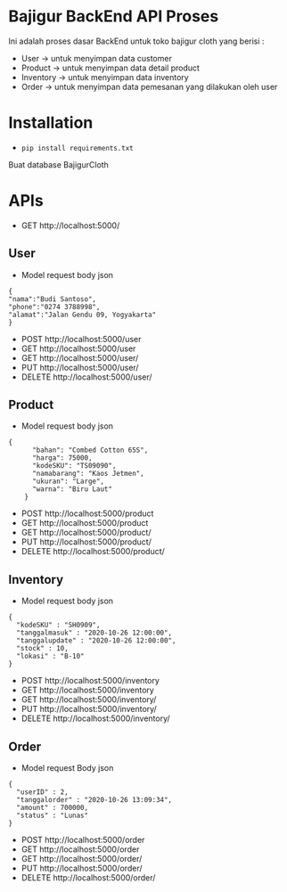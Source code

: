# Bajigur BackEnd API Proses

Ini adalah proses dasar BackEnd untuk toko bajigur cloth yang berisi :
- User        -> untuk menyimpan data customer
- Product     -> untuk menyimpan data detail product
- Inventory   -> untuk menyimpan data inventory
- Order       -> untuk menyimpan data pemesanan yang dilakukan oleh user

# Installation

- ```pip install requirements.txt```

Buat database BajigurCloth

# APIs
- GET http://localhost:5000/

## User
- Model request body json
```
{
"nama":"Budi Santoso",
"phone":"0274 3788998",
"alamat":"Jalan Gendu 09, Yogyakarta"
}
```
- POST http://localhost:5000/user
- GET http://localhost:5000/user
- GET http://localhost:5000/user/<id>
- PUT http://localhost:5000/user/<id>
- DELETE http://localhost:5000/user/<id>

## Product
- Model request body json
```
{
      "bahan": "Combed Cotton 65S", 
      "harga": 75000, 
      "kodeSKU": "TS09090", 
      "namabarang": "Kaos Jetmen", 
      "ukuran": "Large", 
      "warna": "Biru Laut"
    }
```    
- POST http://localhost:5000/product
- GET http://localhost:5000/product
- GET http://localhost:5000/product/<id>
- PUT http://localhost:5000/product/<id>
- DELETE http://localhost:5000/product/<id>

## Inventory
- Model request body json
```
{
  "kodeSKU" : "SH0909",
  "tanggalmasuk" : "2020-10-26 12:00:00",
  "tanggalupdate" : "2020-10-26 12:00:00",
  "stock" : 10,
  "lokasi" : "B-10"
}
```
- POST http://localhost:5000/inventory
- GET http://localhost:5000/inventory
- GET http://localhost:5000/inventory/<id>
- PUT http://localhost:5000/inventory/<id>
- DELETE http://localhost:5000/inventory/<id>

## Order
- Model request Body json
```
{
  "userID" : 2,
  "tanggalorder" : "2020-10-26 13:09:34",
  "amount" : 700000,
  "status" : "Lunas"
}
```
- POST http://localhost:5000/order
- GET http://localhost:5000/order
- GET http://localhost:5000/order/<id>
- PUT http://localhost:5000/order/<id>
- DELETE http://localhost:5000/order/<id>

